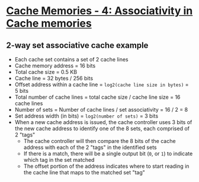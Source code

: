# [Cache Memories - 4: Associativity in Cache memories](http://vlsiip.com/cache/cache_0003.html)

## 2-way set associative cache example
* Each cache set contains a set of 2 cache lines
* Cache memory address = 16 bits
* Total cache size = 0.5 KB
* Cache line = 32 bytes / 256 bits
* Offset address within a cache line = `log2(cache line size in bytes)` = 5 bits
* Total number of cache lines = total cache size / cache line size = 16 cache lines
* Number of sets = Number of cache lines / set associativity = 16 / 2 = 8
* Set address width (in bits) = `log2(number of sets)` = 3 bits
* When a new cache address is issued, the cache controller uses 3 bits of the new cache address to identify one of the 8 sets, each comprised of 2 "tags"
  * The cache controller will then compare the 8 bits of the cache address with each of the 2 "tags" in the identified sets
  * If there is a match, there will be a single output bit (`0`, or `1`) to indicate which tag in the set matched
  * The offset portion of the address indicates where to start reading in the cache line that maps to the matched set "tag"
